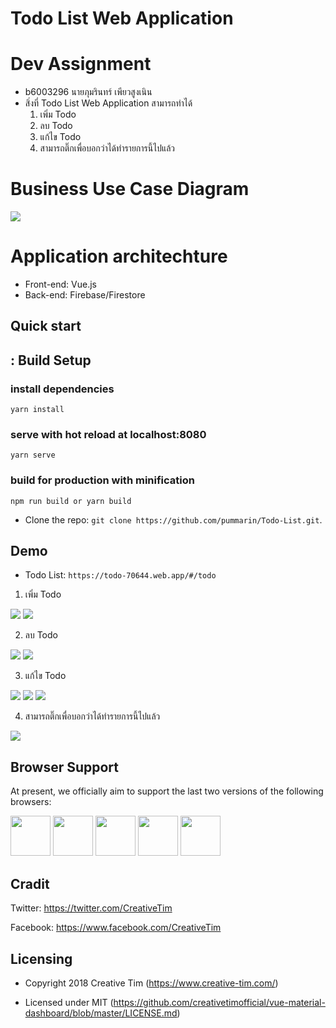 # Todo List Web Application
# Dev Assignment
- b6003296 นายภุมรินทร์ เพียวสูงเนิน
- สิ่งที่ Todo List Web Application สามารถทำได้
    1. เพิ่ม Todo
    2. ลบ Todo
    3. แก้ไข Todo
    4. สามารถติ๊กเพื่อบอกว่าได้ทำรายการนี้ไปแล้ว

# Business Use Case Diagram

<img src="https://github.com/pummarin/Todo-List/blob/main/public/picture/user.png" >

# Application architechture
- Front-end: Vue.js
- Back-end: Firebase/Firestore

## Quick start

## : Build Setup

### install dependencies
`yarn install`
### serve with hot reload at localhost:8080
`yarn serve`
### build for production with minification
`npm run build or yarn build`

- Clone the repo: `git clone https://github.com/pummarin/Todo-List.git`.

## Demo
- Todo List: `https://todo-70644.web.app/#/todo`

1. เพิ่ม Todo
<img src="https://github.com/pummarin/Todo-List/blob/main/public/picture/add1.png" >
<img src="https://github.com/pummarin/Todo-List/blob/main/public/picture/add2.png" >

2. ลบ Todo
<img src="https://github.com/pummarin/Todo-List/blob/main/public/picture/delet1.png" >
<img src="https://github.com/pummarin/Todo-List/blob/main/public/picture/delete2.png" >

3. แก้ไข Todo
<img src="https://github.com/pummarin/Todo-List/blob/main/public/picture/edit1.png" >
<img src="https://github.com/pummarin/Todo-List/blob/main/public/picture/edit2.png" >
<img src="https://github.com/pummarin/Todo-List/blob/main/public/picture/edit3.png" >

4. สามารถติ๊กเพื่อบอกว่าได้ทำรายการนี้ไปแล้ว
<img src="https://github.com/pummarin/Todo-List/blob/main/public/picture/4.png" >

## Browser Support

At present, we officially aim to support the last two versions of the following browsers:

<img src="https://s3.amazonaws.com/creativetim_bucket/github/browser/chrome.png" width="64" height="64"> <img src="https://s3.amazonaws.com/creativetim_bucket/github/browser/firefox.png" width="64" height="64"> <img src="https://s3.amazonaws.com/creativetim_bucket/github/browser/edge.png" width="64" height="64"> <img src="https://s3.amazonaws.com/creativetim_bucket/github/browser/safari.png" width="64" height="64"> <img src="https://s3.amazonaws.com/creativetim_bucket/github/browser/opera.png" width="64" height="64">

## Cradit

Twitter: <https://twitter.com/CreativeTim>

Facebook: <https://www.facebook.com/CreativeTim>

## Licensing

- Copyright 2018 Creative Tim (https://www.creative-tim.com/)

- Licensed under MIT (https://github.com/creativetimofficial/vue-material-dashboard/blob/master/LICENSE.md)

